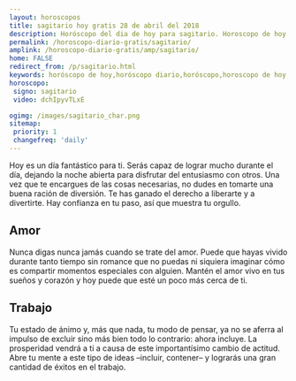 ```yaml
---
layout: horoscopos
title: sagitario hoy gratis 28 de abril del 2018 
description: Horóscopo del dia de hoy para sagitario. Horoscopo de hoy 28 de abril del 2018. Las predicciones de amor, trabajo, vida personal gratis.
permalink: /horoscopo-diario-gratis/sagitario/
amplink: /horoscopo-diario-gratis/amp/sagitario/
home: FALSE
redirect_from: /p/sagitario.html
keywords: horóscopo de hoy,horóscopo diario,horóscopo,horoscopo de hoy sagitario,horoscopos diarios gratis del dia de hoy,horóscopo diario gratis,horoscopo de sagitario hoy ,horóscopo esperanza gracia,horoscopo sagitario hoy,horoscop,horóscopos gratis,Tarot,Astrologia,Zodíaco,horoscopo gratis,Horóscopo gratis,horoscopo,horoscopo de hoy,Aries,Tauro,Géminis,Geminis,Cáncer,Cancer,Leo,Virgo,Libra,Escorpio,Sagitario,Capricornio,Acuario,Piscis,2018,2019
horoscopo:
 signo: sagitario
 video: dchIpyvTLxE

ogimg: /images/sagitario_char.png
sitemap:
 priority: 1
 changefreq: 'daily'
---
```



Hoy es un día fantástico para ti. Serás capaz de lograr mucho durante el día, dejando la noche abierta para disfrutar del entusiasmo con otros. Una vez que te encargues de las cosas necesarias, no dudes en tomarte una buena ración de diversión. Te has ganado el derecho a liberarte y a divertirte. Hay confianza en tu paso, así que muestra tu orgullo.

## Amor

Nunca digas nunca jamás cuando se trate del amor. Puede que hayas vivido durante tanto tiempo sin romance que no puedas ni siquiera imaginar cómo es compartir momentos especiales con alguien. Mantén el amor vivo en tus sueños y corazón y hoy puede que esté un poco más cerca de ti.

## Trabajo

Tu estado de ánimo y, más que nada, tu modo de pensar, ya no se aferra al impulso de excluir sino más bien todo lo contrario: ahora incluye. La prosperidad vendrá a ti a causa de este importantísimo cambio de actitud. Abre tu mente a este tipo de ideas –incluir, contener– y lograrás una gran cantidad de éxitos en el trabajo.